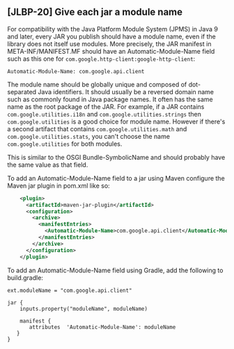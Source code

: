 [JLBP-20] Give each jar a module name
--------------------------------------------------

For compatibility with the Java Platform Module System (JPMS) in Java 9 and
later, every JAR you publish should have a module name, even if the library
does not itself use modules. More precisely, the JAR manifest in 
META-INF/MANIFEST.MF should have an Automatic-Module-Name field such as
this one for `com.google.http-client:google-http-client`:

```
Automatic-Module-Name: com.google.api.client
```

The module name should be globally unique and composed of 
dot-separated Java identifiers. It should usually be a reversed domain name such
as commonly found in Java package names. It often has the same name as the root
package of the JAR. For example, if a JAR contains `com.google.utilities.i18n`
and `com.google.utilities.strings` then `com.google.utilities` is a good 
choice for module name. However if there's a second artifact that contains
`com.google.utilities.math` and `com.google.utilities.stats`, you can't choose
the name `com.google.utilities` for both modules.

This is similar to the OSGI Bundle-SymbolicName and should probably have the
same value as that field.

To add an Automatic-Module-Name field to a jar using Maven configure the 
Maven jar plugin in pom.xml like so:

```xml
    <plugin>
      <artifactId>maven-jar-plugin</artifactId>
      <configuration>
        <archive>  
          <manifestEntries>
            <Automatic-Module-Name>com.google.api.client</Automatic-Module-Name>
          </manifestEntries>
        </archive> 
      </configuration>
    </plugin> 
```

To add an Automatic-Module-Name field using Gradle, add the following to
build.gradle:

```
ext.moduleName = "com.google.api.client"

jar {
    inputs.property("moduleName", moduleName)

    manifest {
       attributes  'Automatic-Module-Name': moduleName
   }
}
```
